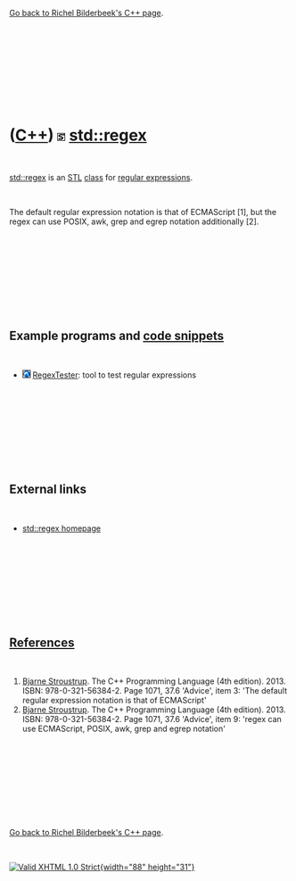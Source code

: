

[Go back to Richel Bilderbeek's C++ page](Cpp.htm).

 

 

 

 

 

([C++](Cpp.htm)) ![STL](PicSTL.png) [std::regex](CppStdRegex.htm)
=================================================================

 

[std::regex](CppStdRegex.htm) is an [STL](CppStl.htm)
[class](CppClass.htm) for [regular expressions](CppRegex.htm).

 

The default regular expression notation is that of ECMAScript \[1\], but
the regex can use POSIX, awk, grep and egrep notation additionally
\[2\].

 

 

 

 

 

Example programs and [code snippets](CppCodeSnippets.htm)
---------------------------------------------------------

 

-   ![Lubuntu](PicLubuntu.png) [RegexTester](ToolRegexTester.htm): tool
    to test regular expressions

 

 

 

 

 

External links
--------------

 

-   [std::regex
    homepage](http://www.STL.org/doc/libs/1_43_0/libs/regex/doc/html/index.html)

 

 

 

 

 

[References](CppReferences.htm)
-------------------------------

 

1.  [Bjarne Stroustrup](CppBjarneStroustrup.htm). The C++ Programming
    Language (4th edition). 2013. ISBN: 978-0-321-56384-2. Page 1071,
    37.6 'Advice', item 3: 'The default regular expression notation is
    that of ECMAScript'
2.  [Bjarne Stroustrup](CppBjarneStroustrup.htm). The C++ Programming
    Language (4th edition). 2013. ISBN: 978-0-321-56384-2. Page 1071,
    37.6 'Advice', item 9: 'regex can use ECMAScript, POSIX, awk, grep
    and egrep notation'

 

 

 

 

 

[Go back to Richel Bilderbeek's C++ page](Cpp.htm).



 

[![Valid XHTML 1.0 Strict](valid-xhtml10.png){width="88"
height="31"}](http://validator.w3.org/check?uri=referer)
